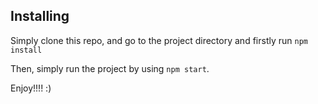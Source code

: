 
## Installing

Simply clone this repo, and go to the project directory and firstly run `npm install`

Then, simply run the project by using `npm start`.

Enjoy!!!!
:)

